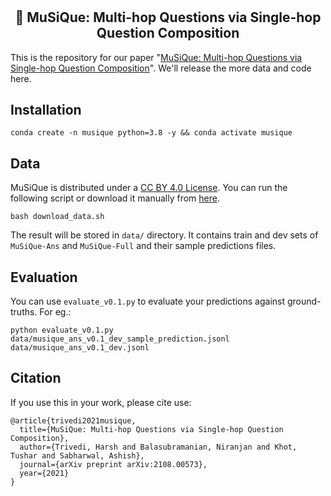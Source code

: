 # <h2 align="center"> :musical_note: MuSiQue: Multi-hop Questions via Single-hop Question Composition </h2>

This is the repository for our paper "[MuSiQue: Multi-hop Questions via Single-hop Question Composition](https://arxiv.org/pdf/2108.00573.pdf)". We'll release the more data and code here.

## Installation

```
conda create -n musique python=3.8 -y && conda activate musique
```

## Data

MuSiQue is distributed under a [CC BY 4.0 License](https://creativecommons.org/licenses/by/4.0/).
You can run the following script or download it manually from [here](https://drive.google.com/file/d/1QC6PRRnIWJ8Z1NBccO04K8CIfZBIdJ8p/view?usp=sharing).

```
bash download_data.sh
```

The result will be stored in `data/` directory. It contains train and dev sets of `MuSiQue-Ans` and `MuSiQue-Full` and their sample predictions files.


## Evaluation

You can use `evaluate_v0.1.py` to evaluate your predictions against ground-truths. For eg.:

```
python evaluate_v0.1.py data/musique_ans_v0.1_dev_sample_prediction.jsonl data/musique_ans_v0.1_dev.jsonl
```

## Citation

If you use this in your work, please cite use:

```
@article{trivedi2021musique,
  title={MuSiQue: Multi-hop Questions via Single-hop Question Composition},
  author={Trivedi, Harsh and Balasubramanian, Niranjan and Khot, Tushar and Sabharwal, Ashish},
  journal={arXiv preprint arXiv:2108.00573},
  year={2021}
}
```
